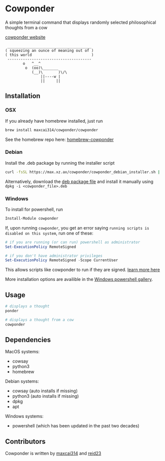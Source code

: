 # Cowponder

A simple terminal command that displays randomly selected philosophical thoughts from a cow

[cowponder website](https://max.xz.ax/cowponder/)
```text
 ______________________________________
( squeezing an ounce of meaning out of )
( this world                           )
 --------------------------------------
        o   ^__^
         o  (oo)\_______
            (__)\       )\/\
                ||----w |
                ||     ||
```

## Installation

### OSX

If you already have homebrew installed, just run
```bash
brew install maxcai314/cowponder/cowponder
```
See the homebrew repo here: [homebrew-cowponder](https://github.com/maxcai314/homebrew-cowponder)

### Debian

Install the .deb package by running the installer script
```bash
curl -fsSL https://max.xz.ax/cowponder/cowponder_debian_installer.sh | sudo bash
```

Alternatively, download the [deb package file](https://xz.ax/cowponder_0.0.1-1_all.deb) and install it manually using `dpkg -i <cowponder_file>.deb`

### Windows

To install for powershell, run
```powershell
Install-Module cowponder
```
If, upon running `cowponder`, you get an error saying `running scripts is disabled on this system`, run one of these:
```powershell
# if you are running (or can run) powershell as administrator
Set-ExecutionPolicy RemoteSigned

# if you don't have administrator privileges
Set-ExecutionPolicy RemoteSigned -Scope CurrentUser
```
This allows scripts like cowponder to run if they are signed. [learn more here](https://go.microsoft.com/fwlink/?LinkID=135170)

More installation options are availible in the [Windows powershell gallery](https://www.powershellgallery.com/packages/cowponder/0.0.1).

## Usage

```bash
# displays a thought
ponder

# displays a thought from a cow
cowponder
```

## Dependencies

MacOS systems:
* cowsay
* python3
* homebrew

Debian systems:
* cowsay (auto installs if missing)
* python3 (auto installs if missing)
* dpkg
* apt

Windows systems:
* powershell (which has been updated in the past two decades)

## Contributors
Cowponder is written by [maxcai314](https://github.com/maxcai314) and [reid23](https://github.com/reid23)
